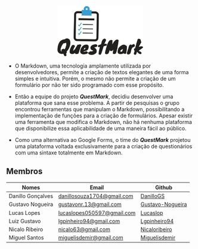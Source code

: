 # 
<p align="center">
    <img width="230"src="./Imagens/Logo.png">
    </a>
</p>

- O Markdown, uma tecnologia amplamente utilizada por desenvolvedores, permite a criação de textos elegantes de uma forma simples e intuitiva. Porém, o mesmo não permite a criação de um formulário por não ter sido programado com esse propósito. 

- Então a equipe do projeto _**QuestMark**_, decidiu desenvolver uma plataforma que sana esse problema. A partir de pesquisas o grupo encontrou ferramentas que manipulam o Markdown, possibilitando a implementação de funções para a criação de formulários. Apesar existir uma ferramenta que modifica o Markdown, não há nenhuma plataforma que disponibilize essa aplicabilidade de uma maneira fácil ao público.

- Como uma alternativa ao Google Forms, o time do _**QuestMark**_ projetou uma plataforma voltada exclusivamente para a criação de questionários com uma sintaxe totalmente em Markdown.

## Membros  
|Nomes|Email|Github|
|---|---|---|
|Danillo Gonçalves|danillosouza1704@gmail.com|[DanilloGS](https://github.com/DanilloGS)||
|Gustavo Nogueira|gustavonr.13@gmail.com|[Gustavo-Nogueira](https://github.com/Gustavo-Nogueira)||
|Lucas Lopes|lucaslopes050597@gmail.com	|[Lucaslop](https://github.com/lucaslop)||
|Luiz Gustavo|lgpinheiro94@gmail.com|[Lgpinheiro94](https://github.com/lgpinheiro94)||
|Nicalo Ribeiro|nicalo63@gmail.com|[Nicaloribeiro](https://github.com/nicaloribeiro)||
|Miguel Santos|miguelisdemir@gmail.com|[Miguelisdemir](https://github.com/Miguelisdemir)||

